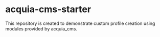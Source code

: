 # acquia-cms-starter
This repository is created to demonstrate custom profile creation using modules provided by acquia_cms.
